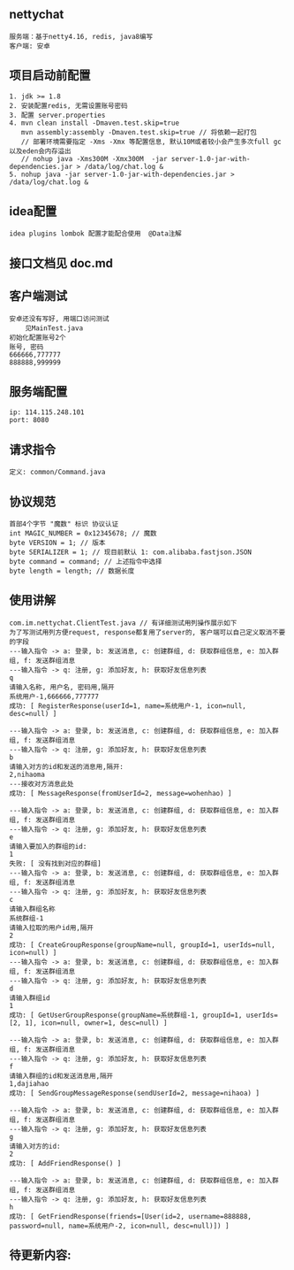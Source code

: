 ## nettychat
    服务端：基于netty4.16, redis, java8编写
    客户端: 安卓

## 项目启动前配置
    1. jdk >= 1.8
    2. 安装配置redis, 无需设置账号密码
    3. 配置 server.properties
    4. mvn clean install -Dmaven.test.skip=true
       mvn assembly:assembly -Dmaven.test.skip=true // 将依赖一起打包
       // 部署环境需要指定 -Xms -Xmx 等配置信息, 默认10M或者较小会产生多次full gc以及eden会内存溢出
       // nohup java -Xms300M -Xmx300M  -jar server-1.0-jar-with-dependencies.jar > /data/log/chat.log &
    5. nohup java -jar server-1.0-jar-with-dependencies.jar > /data/log/chat.log &

## idea配置
    idea plugins lombok 配置才能配合使用  @Data注解

## 接口文档见 doc.md

## 客户端测试
    安卓还没有写好, 用端口访问测试
        见MainTest.java
    初始化配置账号2个
    账号, 密码
    666666,777777
    888888,999999

## 服务端配置
    ip: 114.115.248.101
    port: 8080
    
## 请求指令
    定义: common/Command.java

## 协议规范
    首部4个字节 "魔数" 标识 协议认证
    int MAGIC_NUMBER = 0x12345678; // 魔数
    byte VERSION = 1; // 版本
    byte SERIALIZER = 1; // 现目前默认 1: com.alibaba.fastjson.JSON
    byte command = command; // 上述指令中选择
    byte length = length; // 数据长度

## 使用讲解
    com.im.nettychat.ClientTest.java // 有详细测试用列操作展示如下
    为了写测试用列方便request, response都复用了server的, 客户端可以自己定义取消不要的字段
    ---输入指令 -> a: 登录, b: 发送消息, c: 创建群组, d: 获取群组信息, e: 加入群组, f: 发送群组消息
    ---输入指令 -> q: 注册, g: 添加好友, h: 获取好友信息列表
    q
    请输入名称, 用户名, 密码用,隔开
    系统用户-1,666666,777777
    成功: [ RegisterResponse(userId=1, name=系统用户-1, icon=null, desc=null) ]

    ---输入指令 -> a: 登录, b: 发送消息, c: 创建群组, d: 获取群组信息, e: 加入群组, f: 发送群组消息
    ---输入指令 -> q: 注册, g: 添加好友, h: 获取好友信息列表
    b
    请输入对方的id和发送的消息用,隔开: 
    2,nihaoma
    ---接收对方消息此处
    成功: [ MessageResponse(fromUserId=2, message=wohenhao) ]

    ---输入指令 -> a: 登录, b: 发送消息, c: 创建群组, d: 获取群组信息, e: 加入群组, f: 发送群组消息
    ---输入指令 -> q: 注册, g: 添加好友, h: 获取好友信息列表
    e
    请输入要加入的群组的id: 
    1
    失败: [ 没有找到对应的群组]
    ---输入指令 -> a: 登录, b: 发送消息, c: 创建群组, d: 获取群组信息, e: 加入群组, f: 发送群组消息
    ---输入指令 -> q: 注册, g: 添加好友, h: 获取好友信息列表
    c
    请输入群组名称
    系统群组-1
    请输入拉取的用户id用,隔开
    2
    成功: [ CreateGroupResponse(groupName=null, groupId=1, userIds=null, icon=null) ]
    ---输入指令 -> a: 登录, b: 发送消息, c: 创建群组, d: 获取群组信息, e: 加入群组, f: 发送群组消息
    ---输入指令 -> q: 注册, g: 添加好友, h: 获取好友信息列表
    d
    请输入群组id
    1
    成功: [ GetUserGroupResponse(groupName=系统群组-1, groupId=1, userIds=[2, 1], icon=null, owner=1, desc=null) ]

    ---输入指令 -> a: 登录, b: 发送消息, c: 创建群组, d: 获取群组信息, e: 加入群组, f: 发送群组消息
    ---输入指令 -> q: 注册, g: 添加好友, h: 获取好友信息列表
    f
    请输入群组的id和发送消息用,隔开
    1,dajiahao
    成功: [ SendGroupMessageResponse(sendUserId=2, message=nihaoa) ]

    ---输入指令 -> a: 登录, b: 发送消息, c: 创建群组, d: 获取群组信息, e: 加入群组, f: 发送群组消息
    ---输入指令 -> q: 注册, g: 添加好友, h: 获取好友信息列表
    g
    请输入对方的id: 
    2
    成功: [ AddFriendResponse() ]

    ---输入指令 -> a: 登录, b: 发送消息, c: 创建群组, d: 获取群组信息, e: 加入群组, f: 发送群组消息
    ---输入指令 -> q: 注册, g: 添加好友, h: 获取好友信息列表
    h
    成功: [ GetFriendResponse(friends=[User(id=2, username=888888, password=null, name=系统用户-2, icon=null, desc=null)]) ]
 ## 待更新内容:    
